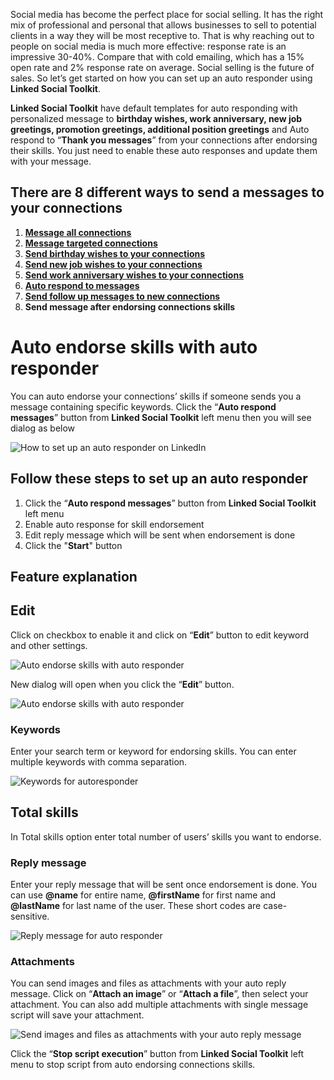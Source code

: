 Social media has become the perfect place for social selling. It has the right mix of professional and personal that allows businesses to sell to potential clients in a way they will be most receptive to. That is why reaching out to people on social media is much more effective: response rate is an impressive 30-40%. Compare that with cold emailing, which has a 15% open rate and 2% response rate on average. Social selling is the future of sales. So let’s get started on how you can set up an auto responder using **Linked Social Toolkit**.


**Linked Social Toolkit** have default templates for auto responding with personalized message to **birthday wishes, work anniversary, new job greetings, promotion greetings, additional position greetings** and Auto respond to “**Thank you messages**” from your connections after endorsing their skills. You just need to enable these auto responses and update them with your message. 

## There are 8 different ways to send a messages to your connections
1. [**Message all connections**](https://github.com/ZiaUrR3hman/LinkedSocialToolkit/wiki/How-to-mass-message-all-your-connections)
2. [**Message targeted connections**](https://github.com/ZiaUrR3hman/LinkedSocialToolkit/wiki/How-to-message-targeted-connections)
3. [**Send birthday wishes to your connections**](https://github.com/ZiaUrR3hman/LinkedSocialToolkit/wiki/How-to-send-birthday-wishes-to-your-connections)
4. [**Send new job wishes to your connections**](https://github.com/ZiaUrR3hman/LinkedSocialToolkit/wiki/How-to-send-new-job-wishes-to-your-connections)
5. [**Send work anniversary wishes to your connections**](https://github.com/ZiaUrR3hman/LinkedSocialToolkit/wiki/How-to-send-work-anniversary-wishes-to-your-connections)
6. [**Auto respond to messages**](https://github.com/ZiaUrR3hman/LinkedSocialToolkit/wiki/How-to-auto-respond-messages)
7. [**Send follow up messages to new connections**](https://github.com/ZiaUrR3hman/LinkedSocialToolkit/wiki/How-to-send-follow-up-message-to-new-connections)
8. **Send message after endorsing connections skills**

# Auto endorse skills with auto responder
You can auto endorse your connections’ skills if someone sends you a message containing specific keywords. Click the “**Auto respond messages**” button from **Linked Social Toolkit** left menu then you will see dialog as below

![How to set up an auto responder on LinkedIn](https://github.com/ZiaUrR3hman/LinkedSocialToolkit/raw/master/images/Auto-respond-or-replay-messages-on-linkedin.png)

## Follow these steps to set up an auto responder
1. Click the “**Auto respond messages**” button from **Linked Social Toolkit** left menu
2. Enable auto response for skill endorsement
3. Edit reply message which will be sent when endorsement is done
4. Click the "**Start**" button


## Feature explanation
## Edit
Click on checkbox to enable it and click on “**Edit**” button to edit keyword and other settings.

![Auto endorse skills with auto responder](https://github.com/ZiaUrR3hman/LinkedSocialToolkit/raw/master/images/Auto-endorse-skills-with-auto-responder-on-linkedin.png)

New dialog will open when you click the “**Edit**” button. 
 
![Auto endorse skills with auto responder](https://github.com/ZiaUrR3hman/LinkedSocialToolkit/raw/master/images/Auto-endorse-skills-with-auto-responder.png)

### Keywords
Enter your search term or keyword for endorsing skills. You can enter multiple keywords with comma separation.

![Keywords for autoresponder](https://github.com/ZiaUrR3hman/LinkedSocialToolkit/raw/master/images/Keywords-for-autoresponder.png)

## Total skills
In Total skills option enter total number of users’ skills you want to endorse.

### Reply message
Enter your reply message that will be sent once endorsement is done. You can use **@name** for entire name, **@firstName** for first name and **@lastName** for last name of the user. These short codes are case-sensitive. 

![Reply message for auto responder](https://github.com/ZiaUrR3hman/LinkedSocialToolkit/raw/master/images/Reply-message-for-auto-responder-on-linkedin.png)

### Attachments
You can send images and files as attachments with your auto reply message. Click on “**Attach an image**” or “**Attach a file**”, then select your attachment. You can also add multiple attachments with single message script will save your attachment.

![Send images and files as attachments with your auto reply message](https://github.com/ZiaUrR3hman/LinkedSocialToolkit/raw/master/images/send-images-and-files-as-attachments-with-your-message.png)


Click the “**Stop script execution**” button from **Linked Social Toolkit** left menu to stop script from auto endorsing connections skills.
